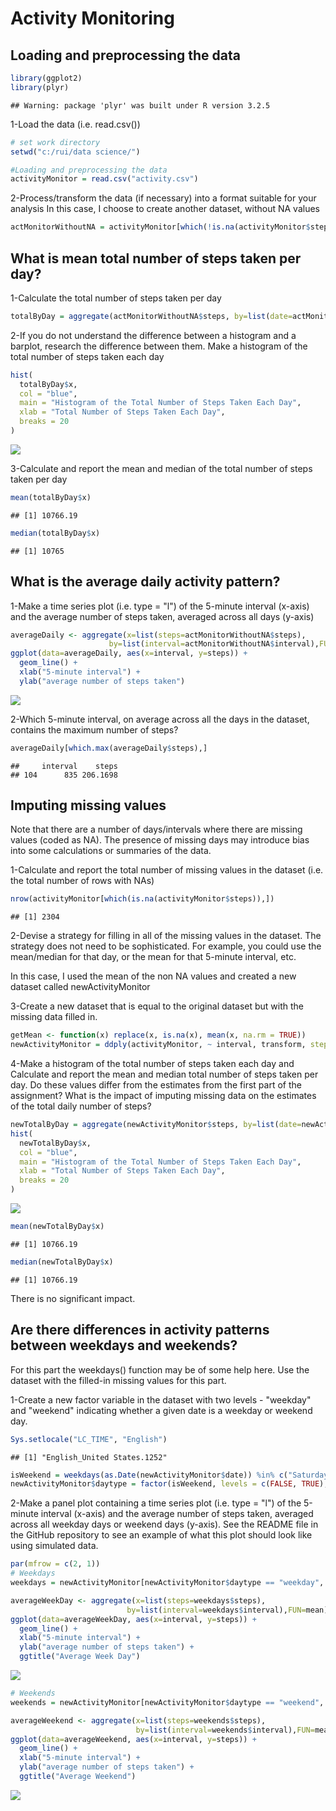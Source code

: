 Activity Monitoring
================

Loading and preprocessing the data
----------------------------------

``` r
library(ggplot2)
library(plyr)
```

    ## Warning: package 'plyr' was built under R version 3.2.5

1-Load the data (i.e. read.csv())

``` r
# set work directory
setwd("c:/rui/data science/")

#Loading and preprocessing the data
activityMonitor = read.csv("activity.csv")
```

2-Process/transform the data (if necessary) into a format suitable for your analysis In this case, I choose to create another dataset, without NA values

``` r
actMonitorWithoutNA = activityMonitor[which(!is.na(activityMonitor$steps)),]
```

What is mean total number of steps taken per day?
-------------------------------------------------

1-Calculate the total number of steps taken per day

``` r
totalByDay = aggregate(actMonitorWithoutNA$steps, by=list(date=actMonitorWithoutNA$date), FUN=sum)
```

2-If you do not understand the difference between a histogram and a barplot, research the difference between them. Make a histogram of the total number of steps taken each day

``` r
hist(
  totalByDay$x,
  col = "blue",
  main = "Histogram of the Total Number of Steps Taken Each Day",
  xlab = "Total Number of Steps Taken Each Day",
  breaks = 20
)
```

![](figure/unnamed-chunk-5-1.png)

3-Calculate and report the mean and median of the total number of steps taken per day

``` r
mean(totalByDay$x)
```

    ## [1] 10766.19

``` r
median(totalByDay$x)
```

    ## [1] 10765

What is the average daily activity pattern?
-------------------------------------------

1-Make a time series plot (i.e. type = "l") of the 5-minute interval (x-axis) and the average number of steps taken, averaged across all days (y-axis)

``` r
averageDaily <- aggregate(x=list(steps=actMonitorWithoutNA$steps), 
                      by=list(interval=actMonitorWithoutNA$interval),FUN=mean)
ggplot(data=averageDaily, aes(x=interval, y=steps)) +
  geom_line() +
  xlab("5-minute interval") +
  ylab("average number of steps taken")
```

![](figure/unnamed-chunk-7-1.png)

2-Which 5-minute interval, on average across all the days in the dataset, contains the maximum number of steps?

``` r
averageDaily[which.max(averageDaily$steps),]
```

    ##     interval    steps
    ## 104      835 206.1698

Imputing missing values
-----------------------

Note that there are a number of days/intervals where there are missing values (coded as NA). The presence of missing days may introduce bias into some calculations or summaries of the data.

1-Calculate and report the total number of missing values in the dataset (i.e. the total number of rows with NAs)

``` r
nrow(activityMonitor[which(is.na(activityMonitor$steps)),])
```

    ## [1] 2304

2-Devise a strategy for filling in all of the missing values in the dataset. The strategy does not need to be sophisticated. For example, you could use the mean/median for that day, or the mean for that 5-minute interval, etc.

In this case, I used the mean of the non NA values and created a new dataset called newActivityMonitor

3-Create a new dataset that is equal to the original dataset but with the missing data filled in.

``` r
getMean <- function(x) replace(x, is.na(x), mean(x, na.rm = TRUE))
newActivityMonitor = ddply(activityMonitor, ~ interval, transform, steps = getMean(steps))
```

4-Make a histogram of the total number of steps taken each day and Calculate and report the mean and median total number of steps taken per day. Do these values differ from the estimates from the first part of the assignment? What is the impact of imputing missing data on the estimates of the total daily number of steps?

``` r
newTotalByDay = aggregate(newActivityMonitor$steps, by=list(date=newActivityMonitor$date), FUN=sum)
hist(
  newTotalByDay$x,
  col = "blue",
  main = "Histogram of the Total Number of Steps Taken Each Day",
  xlab = "Total Number of Steps Taken Each Day",
  breaks = 20
)
```

![](figure/unnamed-chunk-11-1.png)

``` r
mean(newTotalByDay$x)
```

    ## [1] 10766.19

``` r
median(newTotalByDay$x)
```

    ## [1] 10766.19

There is no significant impact.

Are there differences in activity patterns between weekdays and weekends?
-------------------------------------------------------------------------

For this part the weekdays() function may be of some help here. Use the dataset with the filled-in missing values for this part.

1-Create a new factor variable in the dataset with two levels - "weekday" and "weekend" indicating whether a given date is a weekday or weekend day.

``` r
Sys.setlocale("LC_TIME", "English")
```

    ## [1] "English_United States.1252"

``` r
isWeekend = weekdays(as.Date(newActivityMonitor$date)) %in% c("Saturday", "Sunday")
newActivityMonitor$daytype = factor(isWeekend, levels = c(FALSE, TRUE), labels = c("weekday", "weekend"))
```

2-Make a panel plot containing a time series plot (i.e. type = "l") of the 5-minute interval (x-axis) and the average number of steps taken, averaged across all weekday days or weekend days (y-axis). See the README file in the GitHub repository to see an example of what this plot should look like using simulated data.

``` r
par(mfrow = c(2, 1))
# Weekdays
weekdays = newActivityMonitor[newActivityMonitor$daytype == "weekday", ]

averageWeekDay <- aggregate(x=list(steps=weekdays$steps), 
                          by=list(interval=weekdays$interval),FUN=mean)
ggplot(data=averageWeekDay, aes(x=interval, y=steps)) +
  geom_line() +
  xlab("5-minute interval") +
  ylab("average number of steps taken") +
  ggtitle("Average Week Day")
```

![](figure/unnamed-chunk-13-1.png)

``` r
# Weekends
weekends = newActivityMonitor[newActivityMonitor$daytype == "weekend", ]

averageWeekend <- aggregate(x=list(steps=weekends$steps), 
                            by=list(interval=weekends$interval),FUN=mean)
ggplot(data=averageWeekend, aes(x=interval, y=steps)) +
  geom_line() +
  xlab("5-minute interval") +
  ylab("average number of steps taken") +
  ggtitle("Average Weekend")
```

![](figure/unnamed-chunk-13-2.png)
